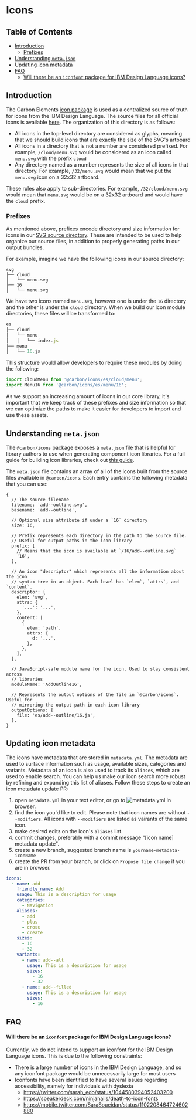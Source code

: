 # Icons

<!-- prettier-ignore-start -->
<!-- START doctoc generated TOC please keep comment here to allow auto update -->
<!-- DON'T EDIT THIS SECTION, INSTEAD RE-RUN doctoc TO UPDATE -->
## Table of Contents

- [Introduction](#introduction)
  - [Prefixes](#prefixes)
- [Understanding `meta.json`](#understanding-metajson)
- [Updating icon metadata](#updating-icon-metadata)
- [FAQ](#faq)
    - [Will there be an `iconfont` package for IBM Design Language icons?](#will-there-be-an-iconfont-package-for-ibm-design-language-icons)

<!-- END doctoc generated TOC please keep comment here to allow auto update -->
<!-- prettier-ignore-end -->

## Introduction

The Carbon Elements [icon package](/packages/icons) is used as a centralized
source of truth for icons from the IBM Design Language. The source files for all
official icons is available [here](/packages/icons/src/svg). The organization of
this directory is as follows:

- All icons in the top-level directory are considered as glyphs, meaning that we
  should build icons that are exactly the size of the SVG's artboard
- All icons in a directory that is not a number are considered prefixed. For
  example, `/cloud/menu.svg` would be considered as an icon called `menu.svg`
  with the prefix `cloud`
- Any directory named as a number represents the size of all icons in that
  directory. For example, `/32/menu.svg` would mean that we put the `menu.svg`
  icon on a 32x32 artboard.

These rules also apply to sub-directories. For example, `/32/cloud/menu.svg`
would mean that `menu.svg` would be on a 32x32 artboard and would have the
`cloud` prefix.

### Prefixes

As mentioned above, prefixes encode directory and size information for icons in
our [SVG source directory](/packages/icons/src/svg). These are intended to be
used to help organize our source files, in addition to properly generating paths
in our output bundles.

For example, imagine we have the following icons in our source directory:

```
svg
├── cloud
│   └── menu.svg
├── 16
│   └── menu.svg
```

We have two icons named `menu.svg`, however one is under the `16` directory and
the other is under the `cloud` directory. When we build our icon module
directories, these files will be transformed to:

```js
es
├── cloud
│   └── menu
│   │   └── index.js
├── menu
│   └── 16.js
```

This structure would allow developers to require these modules by doing the
following:

```js
import CloudMenu from '@carbon/icons/es/cloud/menu';
import Menu16 from '@carbon/icons/es/menu/16';
```

As we support an increasing amount of icons in our core library, it's important
that we keep track of these prefixes and size information so that we can
optimize the paths to make it easier for developers to import and use these
assets.

## Understanding `meta.json`

The `@carbon/icons` package exposes a `meta.json` file that is helpful for
library authors to use when generating component icon libraries. For a full
guide for building icon libraries, check out
[this guide](/docs/guides/building-an-icon-library.md).

The `meta.json` file contains an array of all of the icons built from the source
files available in `@carbon/icons`. Each entry contains the following metadata
that you can use:

```json5
{
  // The source filename
  filename: 'add--outline.svg',
  basename: 'add--outline',

  // Optional size attribute if under a `16` directory
  size: 16,

  // Prefix represents each directory in the path to the source file.
  // Useful for output paths in the icon library
  prefix: [
    // Means that the icon is available at `/16/add--outline.svg`
    '16',
  ],

  // An icon "descriptor" which represents all the information about the icon
  // syntax tree in an object. Each level has `elem`, `attrs`, and `content`.
  descriptor: {
    elem: 'svg',
    attrs: {
      '...': '...',
    },
    content: [
      {
        elem: 'path',
        attrs: {
          d: '...',
        },
      },
    ],
  },

  // JavaScript-safe module name for the icon. Used to stay consistent across
  // libraries
  moduleName: 'AddOutline16',

  // Represents the output options of the file in `@carbon/icons`. Useful for
  // mirroring the output path in each icon library
  outputOptions: {
    file: 'es/add--outline/16.js',
  },
}
```

## Updating icon metadata

The icons have metadata that are stored in `metadata.yml`. The metadata are used
to surface information such as usage, available sizes, categories and variants.
Metadata of an icon is also used to track its `aliases`, which are used to
enable search. You can help us make our icon search more robust by refining and
expanding this list of aliases. Follow these steps to create an icon metadata
update PR:

1. open `metadata.yml` in your text editor, or go to
   ![metadata.yml](https://github.com/IBM/carbon-elements/blob/master/packages/icons/metadata.yml)
   in browser.
2. find the icon you'd like to edit. Please note that icon names are without
   `--modifiers`. All icons with `--modifiers` are listed as vairants of the
   same icon.
3. make desired edits on the icon's `aliases` list.
4. commit changes, preferably with a commit message "[icon name] metadata
   update".
5. create a new branch, suggested branch name is `yourname-metadata-iconName`
6. create the PR from your branch, or click on `Propose file change` if you are
   in browser.

```yml
icons:
  - name: add
    friendly_name: Add
    usage: This is a description for usage
    categories:
      - Navigation
    aliases:
      - add
      - plus
      - cross
      - create
    sizes:
      - 16
      - 32
    variants:
      - name: add--alt
        usage: This is a description for usage
        sizes:
          - 16
          - 32
      - name: add--filled
        usage: This is a description for usage
        sizes:
          - 16
```

## FAQ

#### Will there be an `iconfont` package for IBM Design Language icons?

Currently, we do not intend to support an iconfont for the IBM Design Language
icons. This is due to the following constraints:

- There is a large number of icons in the IBM Design Language, and so any
  iconfont package would be unnecessarily large for most users
- Iconfonts have been identified to have several issues regarding accessibility,
  namely for individuals with dyslexia
  - https://twitter.com/sarah_edo/status/1044580394052403200
  - https://speakerdeck.com/ninjanails/death-to-icon-fonts
  - https://mobile.twitter.com/SaraSoueidan/status/1102208464724602880
